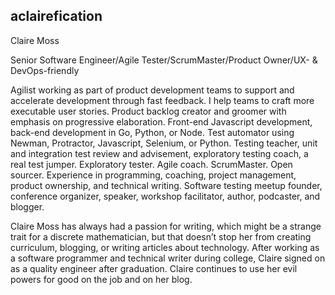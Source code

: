 ## aclairefication

Claire Moss

Senior Software Engineer/Agile Tester/ScrumMaster/Product Owner/UX- & DevOps-friendly

Agilist working as part of product development teams to support and accelerate development through fast feedback. I help teams to craft more executable user stories. Product backlog creator and groomer with emphasis on progressive elaboration. Front-end Javascript development, back-end development in Go, Python, or Node. Test automator using Newman, Protractor, Javascript, Selenium, or Python. Testing teacher, unit and integration test review and advisement, exploratory testing coach, a real test jumper. Exploratory tester. Agile coach. ScrumMaster. Open sourcer. Experience in programming, coaching, project management, product ownership, and technical writing. Software testing meetup founder, conference organizer, speaker, workshop facilitator, author, podcaster, and blogger.

Claire Moss has always had a passion for writing, which might be a strange trait for a discrete mathematician, but that doesn’t stop her from creating curriculum, blogging, or writing articles about technology. After working as a software programmer and technical writer during college, Claire signed on as a quality engineer after graduation. Claire continues to use her evil powers for good on the job and on her blog.
